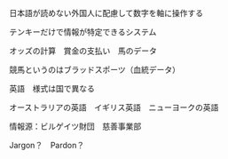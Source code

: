 日本語が読めない外国人に配慮して数字を軸に操作する

テンキーだけで情報が特定できるシステム

オッズの計算　賞金の支払い　馬のデータ

競馬というのはブラッドスポーツ（血統データ）

英語　様式は国で異なる

オーストラリアの英語　イギリス英語　ニューヨークの英語

情報源：ビルゲイツ財団　慈善事業部

Jargon？　Pardon？
